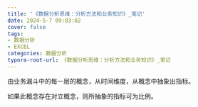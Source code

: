 ```yaml
---
title: '《数据分析思维：分析方法和业务知识》_笔记'
date: 2024-5-7 09:03:02
cover: false
tags:
- 数据分析
- EXCEL
categories: 数据分析
typora-root-url: 《数据分析思维：分析方法和业务知识》_笔记
---
```




由业务漏斗中的每一层的概念，从时间维度，从概念中抽象出指标。

如果此概念存在对立概念，则所抽象的指标可为比例。